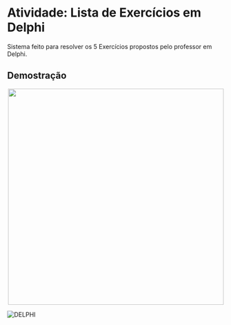 # Atividade: Lista de Exercícios em Delphi


Sistema feito para resolver os 5 Exercícios propostos pelo professor em Delphi.


## Demostração

<p align='center'>
  <img src="https://user-images.githubusercontent.com/99850507/195744184-91be6d49-e291-4ba5-aba4-ac246692bb0e.png" width=500px>
</p>
  
  
![DELPHI](https://img.shields.io/badge/Delphi-B22222?style=for-the-badge&logo=delphi&logoColor=white)
